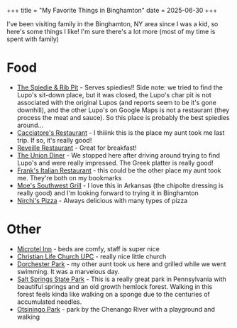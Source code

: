 +++
title = "My Favorite Things in Binghamton"
date = 2025-06-30
+++

I've been visiting family in the Binghamton, NY area since I was a kid, so here's some things I like! I'm sure there's a lot more (most of my time is spent with family)

# Food

- [The Spiedie & Rib Pit](https://maps.app.goo.gl/x8QrTTcPctZQXAQT8) - Serves spiedies!! Side note: we tried to find the Lupo's sit-down place, but it was closed, the Lupo's char pit is not associated with the original Lupos (and reports seem to be it's gone downhill), and the other Lupo's on Google Maps is not a restaurant (they process the meat and sauce). So this place is probably the best spiedies around...
- [Cacciatore's Restaurant](https://maps.app.goo.gl/p59eLcD3i5wu5rfs7) - I thiiink this is the place my aunt took me last trip. If so, it's really good!
- [Reveille Restaurant](https://maps.app.goo.gl/J4f43NCGcXd4YLE16) - Great for breakfast!
- [The Union Diner](https://maps.app.goo.gl/Gb9uZ27BjcPeieXq6) - We stopped here after driving around trying to find Lupo's and were really impressed. The Greek platter is really good!
- [Frank's Italian Restaurant](https://maps.app.goo.gl/ePmUBJtVv3qzjBkd9)  - this could be the other place my aunt took me. They're both on my bookmarks
- [Moe's Southwest Grill](https://maps.app.goo.gl/PHTYNWzbU1uZ7L2W8) - I love this in Arkansas (the chipolte dressing is really good) and I'm looking forward to trying it in Binghamton
- [Nirchi's Pizza](https://maps.app.goo.gl/3ezc66Ai42SHpquL6) - Always delicious with many types of pizza

# Other

- [Microtel Inn](https://maps.app.goo.gl/t5YqbBxAeVpZCUef9) - beds are comfy, staff is super nice
- [Christian Life Church UPC](https://maps.app.goo.gl/za79aQSJ4T6yCaSk9) - really nice little church
- [Dorchester Park](https://maps.app.goo.gl/g2ior4RppTWsocEG6) - my other aunt took us here and grilled while we went swimming. It was a marvelous day.
- [Salt Springs State Park](https://maps.app.goo.gl/Xgho3gbvYoQeYg9U9) - This is a really great park in Pennsylvania with beautiful springs and an old growth hemlock forest. Walking in this forest feels kinda like walking on a sponge due to the centuries of accumulated needles.
- [Otsiningo Park](https://maps.app.goo.gl/43A9yMZ1ECg1KcVm6) - park by the Chenango River with a playground and walking
